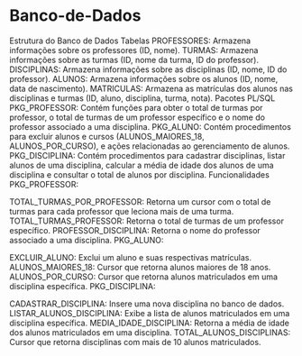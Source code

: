# Banco-de-Dados

Estrutura do Banco de Dados
Tabelas
PROFESSORES: Armazena informações sobre os professores (ID, nome).
TURMAS: Armazena informações sobre as turmas (ID, nome da turma, ID do professor).
DISCIPLINAS: Armazena informações sobre as disciplinas (ID, nome, ID do professor).
ALUNOS: Armazena informações sobre os alunos (ID, nome, data de nascimento).
MATRICULAS: Armazena as matrículas dos alunos nas disciplinas e turmas (ID, aluno, disciplina, turma, nota).
Pacotes PL/SQL
PKG_PROFESSOR: Contém funções para obter o total de turmas por professor, o total de turmas de um professor específico e o nome do professor associado a uma disciplina.
PKG_ALUNO: Contém procedimentos para excluir alunos e cursos (ALUNOS_MAIORES_18, ALUNOS_POR_CURSO), e ações relacionadas ao gerenciamento de alunos.
PKG_DISCIPLINA: Contém procedimentos para cadastrar disciplinas, listar alunos de uma disciplina, calcular a média de idade dos alunos de uma disciplina e consultar o total de alunos por disciplina.
Funcionalidades
PKG_PROFESSOR:

TOTAL_TURMAS_POR_PROFESSOR: Retorna um cursor com o total de turmas para cada professor que leciona mais de uma turma.
TOTAL_TURMAS_PROFESSOR: Retorna o total de turmas de um professor específico.
PROFESSOR_DISCIPLINA: Retorna o nome do professor associado a uma disciplina.
PKG_ALUNO:

EXCLUIR_ALUNO: Exclui um aluno e suas respectivas matrículas.
ALUNOS_MAIORES_18: Cursor que retorna alunos maiores de 18 anos.
ALUNOS_POR_CURSO: Cursor que retorna alunos matriculados em uma disciplina específica.
PKG_DISCIPLINA:

CADASTRAR_DISCIPLINA: Insere uma nova disciplina no banco de dados.
LISTAR_ALUNOS_DISCIPLINA: Exibe a lista de alunos matriculados em uma disciplina específica.
MEDIA_IDADE_DISCIPLINA: Retorna a média de idade dos alunos matriculados em uma disciplina.
TOTAL_ALUNOS_DISCIPLINAS: Cursor que retorna disciplinas com mais de 10 alunos matriculados.
